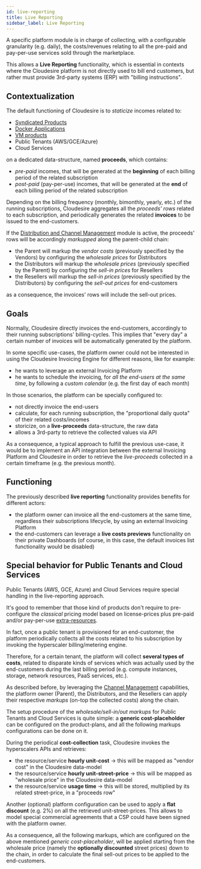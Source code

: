 ```yaml
---
id: live-reporting
title: Live Reporting
sidebar_label: Live Reporting
---
```

A specific platform module is in charge of collecting, with a configurable
granularity (e.g. daily), the costs/revenues relating to all the pre-paid and
pay-per-use services sold through the marketplace.

This allows a **Live Reporting** functionality, which is essential in contexts
where the Cloudesire platform is not directly used to bill end customers,
but rather must provide 3rd-party systems (ERP) with "billing instructions".

## Contextualization

The default functioning of Cloudesire is to _staticize_ incomes related to:

- [Syndicated Products](syndication.md)
- [Docker Applications](docker.md)
- [VM products](vm.md)
- Public Tenants (AWS/GCE/Azure)
- Cloud Services

on a dedicated data-structure, named **proceeds**, which contains:

- _pre-paid_ incomes, that will be generated at the **beginning** of each
  billing period of the related subscription
- _post-paid_ (pay-per-use) incomes, that will be generated at the **end** of
  each billing period of the related subscription

 Depending on the billing frequency (monthly, bimonthly, yearly, etc.) of
 the running subscriptions, Cloudesire aggregates all the _proceeds' rows_
 related to each subscription, and periodically generates the related
 **invoices** to be issued to the end-customers.

 If the [Distribution and Channel Management](channel.md) module is active,
 the proceeds' rows will be accordingly _markupped_ along the parent-child chain:

 - the Parent will markup the _vendor costs_ (previously specified by the Vendors)
   by configuring the _wholesale prices_ for Distributors
 - the Distributors will markup the _wholesale prices_ (previously specified
   by the Parent) by configuring the _sell-in prices_ for Resellers
 - the Resellers will markup the _sell-in prices_ (previously specified
   by the Distributors) by configuring the _sell-out prices_ for end-customers

as a consequence, the invoices' rows will include the sell-out prices.

## Goals

Normally, Cloudesire directly invoices the end-customers, accordingly to their
running subscriptions' billing-cycles. This implies that "every day" a certain
number of invoices will be automatically generated by the platform.

In some specific use-cases, the platform owner could not be interested in using the
Cloudesire Invoicing Engine for different reasons, like for example:

 - he wants to leverage an external Invoicing Platform
 - he wants to schedule the invoicing, for *all the end-users at the same time*,
   by following a *custom calendar* (e.g. the first day of each month)

In those scenarios, the platform can be specially configured to:

- not directly invoice the end-users
- calculate, for each running subscription, the "proportional daily quota" of
  their related costs/incomes
- storicize, on a **live-proceeds** data-structure, the raw data
- allows a 3rd-party to retrieve the collected values via API

As a consequence, a typical approach to fulfill the previous use-case, it would
be to implement an API integration between the external Invoicing Platform and
Cloudesire in order to retrieve the *live-proceeds* collected in a certain
timeframe (e.g. the previous month).

## Functioning

The previously described **live reporting** functionality provides benefits for
different actors:

- the platform owner can invoice all the end-customers at the same time,
  regardless their subscriptions lifecycle, by using an external Invoicing
  Platform
- the end-customers can leverage a **live costs previews** functionality on
  their private Dashboards (of course, in this case, the default invoices list
  functionality would be disabled)

## Special behavior for Public Tenants and Cloud Services

Public Tenants (AWS, GCE, Azure) and Cloud Services require special handling
in the live-reporting approach.

It's good to remember that those kind of products don't require to pre-configure
the *classical* pricing model based on license-prices plus pre-paid and/or
pay-per-use [extra-resources](onboarding-extra-resources.md).

In fact, once a public tenant is provisioned for an end-customer, the platform
periodically collects all the costs related to his subscription by invoking the
hyperscaler billing/metering engine.

Therefore, for a certain tenant, the platform will collect **several types of
costs**, related to disparate kinds of services which was actually used by the
end-customers during the last billing period (e.g. compute instances, storage,
network resources, PaaS services, etc.).

As described before, by leveraging the [Channel Management](channel.md)
capabilities, the platform owner (Parent), the Distributors, and the Resellers
can apply their respective *markups* (on-top the collected costs) along the
chain.

The setup procedure of the *wholesale/sell-in/out markups* for Public Tenants
and Cloud Services is quite simple: a **generic cost-placeholder** can be
configured on the product-plans, and all the following markups configurations
can be done on it.

During the periodical **cost-collection** task, Cloudesire invokes the
hyperscalers APIs and retrieves:

- the resource/service **hourly unit-cost** -> this will be mapped as "vendor
  cost" in the Cloudesire data-model
- the resource/service **hourly unit-street-price** -> this will be mapped as
  "wholesale price" in the Cloudesire data-model
- the resource/service **usage time** -> this will be stored, multiplied
  by its related street-price, in a "proceeds row"

Another (optional) platform configuration can be used to apply a
**flat discount** (e.g. 2%) on all the retrieved unit-street-prices.
This allows to model special commercial agreements that a CSP could
have been signed with the platform owner.

As a consequence, all the following markups, which are configured on
the above mentioned *generic cost-placeholder*, will be applied starting
from the wholesale price (namely the **optionally discounted** street
prices) down to the chain, in order to calculate the final sell-out
prices to be applied to the end-customers.
